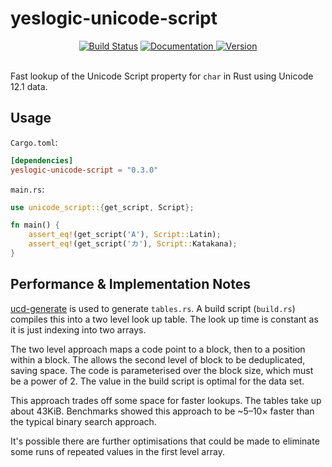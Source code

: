yeslogic-unicode-script
=======================

<div align="center">
  <a href="https://travis-ci.com/yeslogic/unicode-script">
    <img src="https://travis-ci.com/yeslogic/unicode-script.svg?branch=master" alt="Build Status"></a>
  <a href="https://docs.rs/yeslogic-unicode-script">
    <img src="https://docs.rs/yeslogic-unicode-script/badge.svg" alt="Documentation">
  </a>
  <a href="https://crates.io/crates/yeslogic-unicode-script">
    <img src="https://img.shields.io/crates/v/yeslogic-unicode-script.svg" alt="Version">
  </a>
</div>

<br>

Fast lookup of the Unicode Script property for `char` in Rust using
Unicode 12.1 data.

Usage
-----

`Cargo.toml`:

```toml
[dependencies]
yeslogic-unicode-script = "0.3.0"
```

`main.rs`:

```rust
use unicode_script::{get_script, Script};

fn main() {
    assert_eq!(get_script('A'), Script::Latin);
    assert_eq!(get_script('カ'), Script::Katakana);
}
```

Performance & Implementation Notes
----------------------------------

[ucd-generate] is used to generate `tables.rs`. A build script (`build.rs`)
compiles this into a two level look up table. The look up time is constant as
it is just indexing into two arrays.

The two level approach maps a code point to a block, then to a position within
a block. The allows the second level of block to be deduplicated, saving space.
The code is parameterised over the block size, which must be a power of 2. The
value in the build script is optimal for the data set.

This approach trades off some space for faster lookups. The tables take up
about 43KiB. Benchmarks showed this approach to be ~5–10× faster than the
typical binary search approach.

It's possible there are further optimisations that could be made to eliminate
some runs of repeated values in the first level array.

[ucd-generate]: https://github.com/yeslogic/ucd-generate
